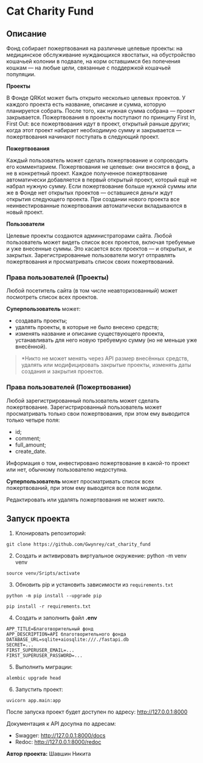 # Cat Charity Fund
## Описание
Фонд собирает пожертвования на различные целевые проекты: на медицинское обслуживание нуждающихся хвостатых, на обустройство кошачьей колонии в подвале, на корм оставшимся без попечения кошкам — на любые цели, связанные с поддержкой кошачьей популяции.

**Проекты**

В Фонде QRKot может быть открыто несколько целевых проектов. У каждого проекта есть название, описание и сумма, которую планируется собрать. После того, как нужная сумма собрана — проект закрывается.
Пожертвования в проекты поступают по принципу First In, First Out: все пожертвования идут в проект, открытый раньше других; когда этот проект набирает необходимую сумму и закрывается — пожертвования начинают поступать в следующий проект.

**Пожертвования**

Каждый пользователь может сделать пожертвование и сопроводить его комментарием. Пожертвования не целевые: они вносятся в фонд, а не в конкретный проект. Каждое полученное пожертвование автоматически добавляется в первый открытый проект, который ещё не набрал нужную сумму. Если пожертвование больше нужной суммы или же в Фонде нет открытых проектов — оставшиеся деньги ждут открытия следующего проекта. При создании нового проекта все неинвестированные пожертвования автоматически вкладываются в новый проект.

**Пользователи**

Целевые проекты создаются администраторами сайта.
Любой пользователь может видеть список всех проектов, включая требуемые и уже внесенные суммы. Это касается всех проектов — и открытых, и закрытых.
Зарегистрированные пользователи могут отправлять пожертвования и просматривать список своих пожертвований.

### Права пользователей (Проекты)
Любой посетитель сайта (в том числе неавторизованный) может посмотреть список всех проектов.

**Суперпользователь** может:
- создавать проекты;
- удалять проекты, в которые не было внесено средств;
- изменять название и описание существующего проекта, устанавливать для него новую требуемую сумму (но не меньше уже внесённой).

> *Никто не может менять через API размер внесённых средств, удалять или модифицировать закрытые проекты, изменять даты создания и закрытия проектов.

### Права пользователей (Пожертвования)

Любой зарегистрированный пользователь может сделать пожертвование.
Зарегистрированный пользователь может просматривать только свои пожертвования, при этом ему выводится только четыре поля:
- id;
- comment;
- full_amount;
- create_date.

Информация о том, инвестировано пожертвование в какой-то проект или нет, обычному пользователю недоступна.

**Суперпользователь** может просматривать список всех пожертвований, при этом ему выводятся все поля модели.

Редактировать или удалять пожертвования не может никто.

## Запуск проекта
1. Клонировать репозиторий:
```
git clone https://github.com/Gwynrey/cat_charity_fund
```

2. Создать и активировать виртуальное окружение:
python -m venv venv
```
source venv/Sripts/activate
```

3. Обновить pip и установить зависимости из ```requirements.txt```
```
python -m pip install --upgrade pip

pip install -r requirements.txt
```

4. Создать и заполнить файл **.env** 
```
APP_TITLE=Благотворительный фонд
APP_DESCRIPTION=API благотворительного фонда
DATABASE_URL=sqlite+aiosqlite:///./fastapi.db
SECRET=...
FIRST_SUPERUSER_EMAIL=...
FIRST_SUPERUSER_PASSWORD=...
```

5. Выполнить миграции:
```
alembic upgrade head
```

6. Запустить проект:
```
uvicorn app.main:app
```

После запуска проект будет доступен по адресу: http://127.0.0.1:8000

Документация к API досупна по адресам:
- Swagger: http://127.0.0.1:8000/docs
- Redoc: http://127.0.0.1:8000/redoc

**Автор проекта:** Шавшин Никита